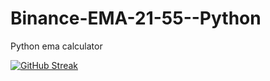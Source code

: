 # Binance-EMA-21-55--Python
Python ema calculator

[![GitHub Streak](https://streak-stats.demolab.com?user="KULLANICI_ADI"&theme=dark)](https://git.io/streak-stats)
